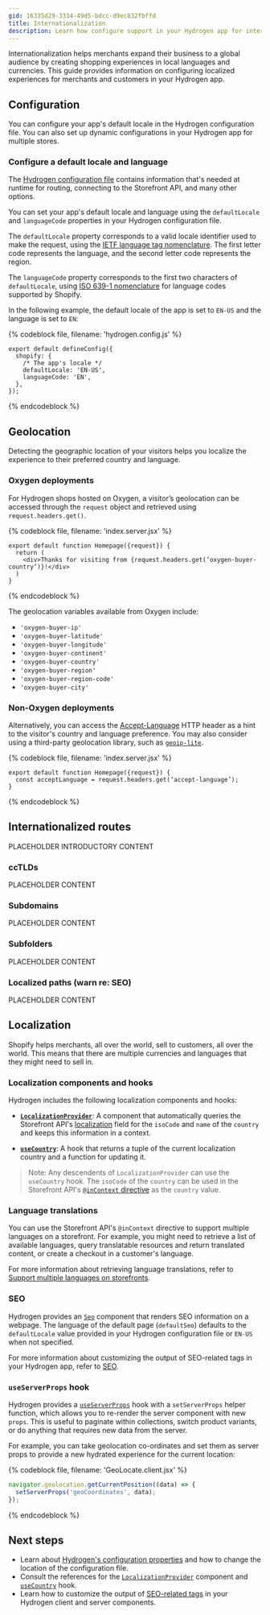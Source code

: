 ```yaml
---
gid: 16335d29-3334-49d5-bdcc-d9ec832fbffd
title: Internationalization
description: Learn how configure support in your Hydrogen app for international merchants and customers.
---
```


Internationalization helps merchants expand their business to a global audience by creating shopping experiences in local languages and currencies. This guide provides information on configuring localized experiences for merchants and customers in your Hydrogen app.

## Configuration

You can configure your app's default locale in the Hydrogen configuration file. You can also set up dynamic configurations in your Hydrogen app for multiple stores.

### Configure a default locale and language

The [Hydrogen configuration file](https://shopify.dev/custom-storefronts/hydrogen/framework/hydrogen-config) contains information that's needed at runtime for routing, connecting to the Storefront API, and many other options.

You can set your app's default locale and language using the `defaultLocale` and `languageCode` properties in your Hydrogen configuration file. 

The `defaultLocale` property corresponds to a valid locale identifier used to make the request, using the [IETF language tag nomenclature](https://en.wikipedia.org/wiki/IETF_language_tag). The first letter code represents the language, and the second letter code represents the region. 

The `languageCode` property corresponds to the first two characters of `defaultLocale`, using [ISO 639-1 nomenclature](https://shopify.dev/api/storefront/2022-04/enums/languagecode) for language codes supported by Shopify.

In the following example, the default locale of the app is set to `EN-US` and the language is set to `EN`:

{% codeblock file, filename: 'hydrogen.config.js' %}

```tsx
export default defineConfig({
  shopify: {
    /* The app's locale */
    defaultLocale: 'EN-US',
    languageCode: 'EN',
  },
});
```

{% endcodeblock %}

## Geolocation

Detecting the geographic location of your visitors helps you localize the experience to their preferred country and language. 

### Oxygen deployments

For Hydrogen shops hosted on Oxygen, a visitor’s geolocation can be accessed through the `request` object and retrieved using `request.headers.get()`.

{% codeblock file, filename: 'index.server.jsx' %}

```tsx
export default function Homepage({request}) {
  return (
    <div>Thanks for visiting from {request.headers.get(‘oxygen-buyer-country’)}!</div>
  )
}
```

{% endcodeblock %}

The geolocation variables available from Oxygen include:

- `'oxygen-buyer-ip'`
- `'oxygen-buyer-latitude'`
- `'oxygen-buyer-longitude'`
- `'oxygen-buyer-continent'`
- `'oxygen-buyer-country'`
- `'oxygen-buyer-region'`
- `'oxygen-buyer-region-code'`
- `'oxygen-buyer-city'`


### Non-Oxygen deployments

Alternatively, you can access the [Accept-Language](https://developer.mozilla.org/en-US/docs/Web/HTTP/Headers/Accept-Language) HTTP header as a hint to the visitor's country and language preference. You may also consider using a third-party geolocation library, such as [`geoip-lite`](https://www.npmjs.com/package/geoip-lite).

{% codeblock file, filename: 'index.server.jsx' %}

```tsx
export default function Homepage({request}) {
  const acceptLanguage = request.headers.get(‘accept-language’);
}
```

{% endcodeblock %}



## Internationalized routes

PLACEHOLDER INTRODUCTORY CONTENT

### ccTLDs

PLACEHOLDER CONTENT

### Subdomains

PLACEHOLDER CONTENT

### Subfolders

PLACEHOLDER CONTENT

### Localized paths (warn re: SEO)

PLACEHOLDER CONTENT

## Localization

Shopify helps merchants, all over the world, sell to customers, all over the world. This means that there are multiple currencies and languages that they might need to sell in.

### Localization components and hooks

Hydrogen includes the following localization components and hooks:

- **[`LocalizationProvider`](https://shopify.dev/api/hydrogen/components/localization/localizationprovider)**: A component that automatically queries the Storefront API's [localization](https://shopify.dev/api/storefront/latest/objects/queryroot) field for the `isoCode` and `name` of the `country` and keeps this information in a context.

- **[`useCountry`](https://shopify.dev/api/hydrogen/hooks/localization/usecountry)**: A hook that returns a tuple of the current localization country and a function for updating it.

> Note:
> Any descendents of `LocalizationProvider` can use the `useCountry` hook. The `isoCode` of the `country` can be used in the Storefront API's [`@inContext` directive](https://shopify.dev/api/examples/international-pricing) as the `country` value.

### Language translations

You can use the Storefront API's `@inContext` directive to support multiple languages on a storefront. For example, you might need to retrieve a list of available languages, query translatable resources and return translated content, or create a checkout in a customer's language.

For more information about retrieving language translations, refer to [Support multiple languages on storefronts](https://shopify.dev/api/examples/multiple-languages).

### SEO

Hydrogen provides an [`Seo`](https://shopify.dev/api/hydrogen/components/primitive/seo) component that renders SEO information on a webpage. The language of the default page (`defaultSeo`) defaults to the `defaultLocale` value provided in your Hydrogen configuration file or `EN-US` when not specified.

For more information about customizing the output of SEO-related tags in your Hydrogen app, refer to [SEO](https://shopify.dev/custom-storefronts/hydrogen/framework/seo).

### `useServerProps` hook

Hydrogen provides a [`useServerProps`](https://shopify.dev/api/hydrogen/hooks/global/useserverprops) hook with a `setServerProps` helper function, which allows you to re-render the server component with new `props`. This is useful to paginate within collections, switch product variants, or do anything that requires new data from the server.

For example, you can take geolocation co-ordinates and set them as server props to provide a new hydrated experience for the current location:

{% codeblock file, filename: 'GeoLocate.client.jsx' %}

```js
navigator.geolocation.getCurrentPosition((data) => {
  setServerProps('geoCoordinates', data);
});
```

{% endcodeblock %}

## Next steps

- Learn about [Hydrogen's configuration properties](https://shopify.dev/custom-storefronts/hydrogen/framework/hydrogen-config) and how to change the location of the configuration file.
- Consult the references for the [`LocalizationProvider`](https://shopify.dev/api/hydrogen/components/localization/localizationprovider) component and [`useCountry`](https://shopify.dev/api/hydrogen/hooks/localization/usecountry) hook.
- Learn how to customize the output of [SEO-related tags](https://shopify.dev/custom-storefronts/hydrogen/framework/seo) in your Hydrogen client and server components.
